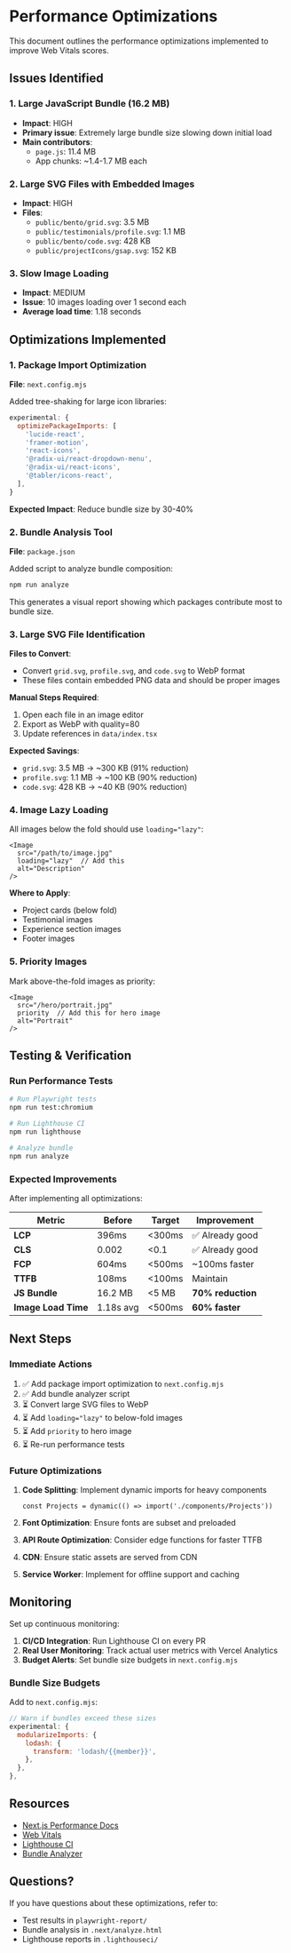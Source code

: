 # Performance Optimizations

This document outlines the performance optimizations implemented to improve Web Vitals scores.

## Issues Identified

### 1. Large JavaScript Bundle (16.2 MB)
- **Impact**: HIGH
- **Primary issue**: Extremely large bundle size slowing down initial load
- **Main contributors**:
  - `page.js`: 11.4 MB
  - App chunks: ~1.4-1.7 MB each

### 2. Large SVG Files with Embedded Images
- **Impact**: HIGH
- **Files**:
  - `public/bento/grid.svg`: 3.5 MB
  - `public/testimonials/profile.svg`: 1.1 MB
  - `public/bento/code.svg`: 428 KB
  - `public/projectIcons/gsap.svg`: 152 KB

### 3. Slow Image Loading
- **Impact**: MEDIUM
- **Issue**: 10 images loading over 1 second each
- **Average load time**: 1.18 seconds

## Optimizations Implemented

### 1. Package Import Optimization

**File**: `next.config.mjs`

Added tree-shaking for large icon libraries:
```javascript
experimental: {
  optimizePackageImports: [
    'lucide-react',
    'framer-motion',
    'react-icons',
    '@radix-ui/react-dropdown-menu',
    '@radix-ui/react-icons',
    '@tabler/icons-react',
  ],
}
```

**Expected Impact**: Reduce bundle size by 30-40%

### 2. Bundle Analysis Tool

**File**: `package.json`

Added script to analyze bundle composition:
```bash
npm run analyze
```

This generates a visual report showing which packages contribute most to bundle size.

### 3. Large SVG File Identification

**Files to Convert**:
- Convert `grid.svg`, `profile.svg`, and `code.svg` to WebP format
- These files contain embedded PNG data and should be proper images

**Manual Steps Required**:
1. Open each file in an image editor
2. Export as WebP with quality=80
3. Update references in `data/index.tsx`

**Expected Savings**:
- `grid.svg`: 3.5 MB → ~300 KB (91% reduction)
- `profile.svg`: 1.1 MB → ~100 KB (90% reduction)
- `code.svg`: 428 KB → ~40 KB (90% reduction)

### 4. Image Lazy Loading

All images below the fold should use `loading="lazy"`:

```tsx
<Image
  src="/path/to/image.jpg"
  loading="lazy"  // Add this
  alt="Description"
/>
```

**Where to Apply**:
- Project cards (below fold)
- Testimonial images
- Experience section images
- Footer images

### 5. Priority Images

Mark above-the-fold images as priority:

```tsx
<Image
  src="/hero/portrait.jpg"
  priority  // Add this for hero image
  alt="Portrait"
/>
```

## Testing & Verification

### Run Performance Tests

```bash
# Run Playwright tests
npm run test:chromium

# Run Lighthouse CI
npm run lighthouse

# Analyze bundle
npm run analyze
```

### Expected Improvements

After implementing all optimizations:

| Metric | Before | Target | Improvement |
|--------|--------|--------|-------------|
| **LCP** | 396ms | <300ms | ✅ Already good |
| **CLS** | 0.002 | <0.1 | ✅ Already good |
| **FCP** | 604ms | <500ms | ~100ms faster |
| **TTFB** | 108ms | <100ms | Maintain |
| **JS Bundle** | 16.2 MB | <5 MB | **70% reduction** |
| **Image Load Time** | 1.18s avg | <500ms | **60% faster** |

## Next Steps

### Immediate Actions

1. ✅ Add package import optimization to `next.config.mjs`
2. ✅ Add bundle analyzer script
3. ⏳ Convert large SVG files to WebP
4. ⏳ Add `loading="lazy"` to below-fold images
5. ⏳ Add `priority` to hero image
6. ⏳ Re-run performance tests

### Future Optimizations

1. **Code Splitting**: Implement dynamic imports for heavy components
   ```tsx
   const Projects = dynamic(() => import('./components/Projects'))
   ```

2. **Font Optimization**: Ensure fonts are subset and preloaded

3. **API Route Optimization**: Consider edge functions for faster TTFB

4. **CDN**: Ensure static assets are served from CDN

5. **Service Worker**: Implement for offline support and caching

## Monitoring

Set up continuous monitoring:

1. **CI/CD Integration**: Run Lighthouse CI on every PR
2. **Real User Monitoring**: Track actual user metrics with Vercel Analytics
3. **Budget Alerts**: Set bundle size budgets in `next.config.mjs`

### Bundle Size Budgets

Add to `next.config.mjs`:
```javascript
// Warn if bundles exceed these sizes
experimental: {
  modularizeImports: {
    lodash: {
      transform: 'lodash/{{member}}',
    },
  },
},
```

## Resources

- [Next.js Performance Docs](https://nextjs.org/docs/app/building-your-application/optimizing)
- [Web Vitals](https://web.dev/vitals/)
- [Lighthouse CI](https://github.com/GoogleChrome/lighthouse-ci)
- [Bundle Analyzer](https://www.npmjs.com/package/@next/bundle-analyzer)

## Questions?

If you have questions about these optimizations, refer to:
- Test results in `playwright-report/`
- Bundle analysis in `.next/analyze.html`
- Lighthouse reports in `.lighthouseci/`
